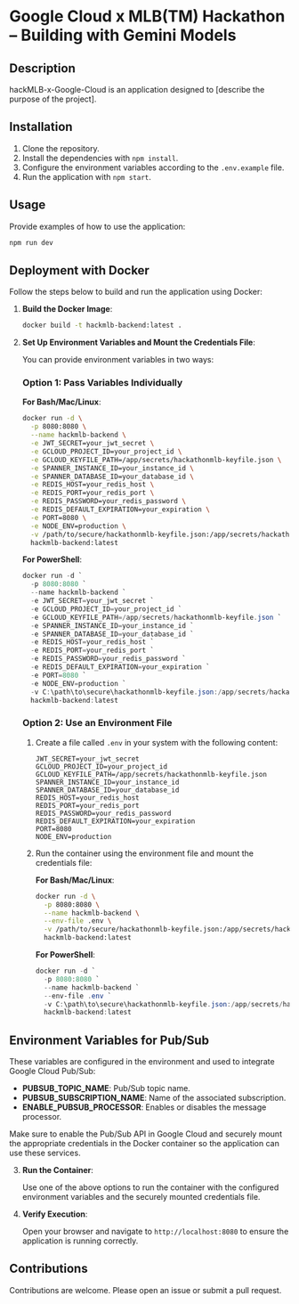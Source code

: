 # Google Cloud x MLB(TM) Hackathon – Building with Gemini Models

## Description

hackMLB-x-Google-Cloud is an application designed to [describe the purpose of the project].

## Installation

1. Clone the repository.
2. Install the dependencies with `npm install`.
3. Configure the environment variables according to the `.env.example` file.
4. Run the application with `npm start`.

## Usage

Provide examples of how to use the application:

```bash
npm run dev
```

## Deployment with Docker

Follow the steps below to build and run the application using Docker:

1. **Build the Docker Image**:

   ```bash
   docker build -t hackmlb-backend:latest .
   ```

2. **Set Up Environment Variables and Mount the Credentials File**:

   You can provide environment variables in two ways:

   ### Option 1: Pass Variables Individually

   **For Bash/Mac/Linux**:

   ```bash
   docker run -d \
     -p 8080:8080 \
     --name hackmlb-backend \
     -e JWT_SECRET=your_jwt_secret \
     -e GCLOUD_PROJECT_ID=your_project_id \
     -e GCLOUD_KEYFILE_PATH=/app/secrets/hackathonmlb-keyfile.json \
     -e SPANNER_INSTANCE_ID=your_instance_id \
     -e SPANNER_DATABASE_ID=your_database_id \
     -e REDIS_HOST=your_redis_host \
     -e REDIS_PORT=your_redis_port \
     -e REDIS_PASSWORD=your_redis_password \
     -e REDIS_DEFAULT_EXPIRATION=your_expiration \
     -e PORT=8080 \
     -e NODE_ENV=production \
     -v /path/to/secure/hackathonmlb-keyfile.json:/app/secrets/hackathonmlb-keyfile.json \
     hackmlb-backend:latest
   ```

   **For PowerShell**:

   ```powershell
   docker run -d `
     -p 8080:8080 `
     --name hackmlb-backend `
     -e JWT_SECRET=your_jwt_secret `
     -e GCLOUD_PROJECT_ID=your_project_id `
     -e GCLOUD_KEYFILE_PATH=/app/secrets/hackathonmlb-keyfile.json `
     -e SPANNER_INSTANCE_ID=your_instance_id `
     -e SPANNER_DATABASE_ID=your_database_id `
     -e REDIS_HOST=your_redis_host `
     -e REDIS_PORT=your_redis_port `
     -e REDIS_PASSWORD=your_redis_password `
     -e REDIS_DEFAULT_EXPIRATION=your_expiration `
     -e PORT=8080 `
     -e NODE_ENV=production `
     -v C:\path\to\secure\hackathonmlb-keyfile.json:/app/secrets/hackathonmlb-keyfile.json `
     hackmlb-backend:latest
   ```

   ### Option 2: Use an Environment File

   1. Create a file called `.env` in your system with the following content:

      ```plaintext
      JWT_SECRET=your_jwt_secret
      GCLOUD_PROJECT_ID=your_project_id
      GCLOUD_KEYFILE_PATH=/app/secrets/hackathonmlb-keyfile.json
      SPANNER_INSTANCE_ID=your_instance_id
      SPANNER_DATABASE_ID=your_database_id
      REDIS_HOST=your_redis_host
      REDIS_PORT=your_redis_port
      REDIS_PASSWORD=your_redis_password
      REDIS_DEFAULT_EXPIRATION=your_expiration
      PORT=8080
      NODE_ENV=production
      ```

   2. Run the container using the environment file and mount the credentials file:

      **For Bash/Mac/Linux**:

      ```bash
      docker run -d \
        -p 8080:8080 \
        --name hackmlb-backend \
        --env-file .env \
        -v /path/to/secure/hackathonmlb-keyfile.json:/app/secrets/hackathonmlb-keyfile.json \
        hackmlb-backend:latest
      ```

      **For PowerShell**:

      ```powershell
      docker run -d `
        -p 8080:8080 `
        --name hackmlb-backend `
        --env-file .env `
        -v C:\path\to\secure\hackathonmlb-keyfile.json:/app/secrets/hackathonmlb-keyfile.json `
        hackmlb-backend:latest
      ```

## Environment Variables for Pub/Sub

These variables are configured in the environment and used to integrate Google Cloud Pub/Sub:

- **PUBSUB_TOPIC_NAME**: Pub/Sub topic name.
- **PUBSUB_SUBSCRIPTION_NAME**: Name of the associated subscription.
- **ENABLE_PUBSUB_PROCESSOR**: Enables or disables the message processor.

Make sure to enable the Pub/Sub API in Google Cloud and securely mount the appropriate credentials in the Docker container so the application can use these services.

3. **Run the Container**:

   Use one of the above options to run the container with the configured environment variables and the securely mounted credentials file.

4. **Verify Execution**:

   Open your browser and navigate to `http://localhost:8080` to ensure the application is running correctly.

## Contributions

Contributions are welcome. Please open an issue or submit a pull request.
